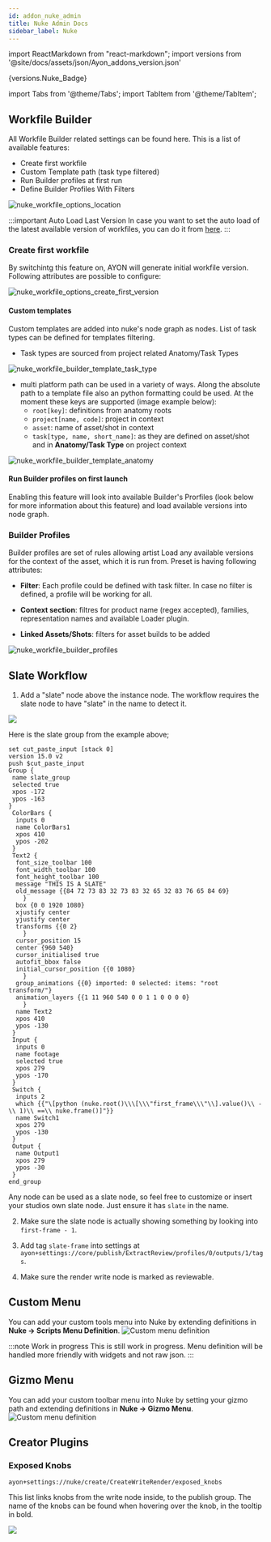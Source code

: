 ```yaml
---
id: addon_nuke_admin
title: Nuke Admin Docs
sidebar_label: Nuke
---
```


import ReactMarkdown from "react-markdown";
import versions from '@site/docs/assets/json/Ayon_addons_version.json'

<ReactMarkdown>
{versions.Nuke_Badge}
</ReactMarkdown>

import Tabs from '@theme/Tabs';
import TabItem from '@theme/TabItem';

## Workfile Builder

All Workfile Builder related settings can be found here. This is a list of available features:
- Create first workfile
- Custom Template path (task type filtered)
- Run Builder profiles at first run
- Define Builder Profiles With Filters


![nuke_workfile_options_location](assets/nuke_workfile_builder_location.png)


:::important Auto Load Last Version
In case you want to set the auto load of the latest available version of workfiles, you can do it from [here](project_settings_core#open-last-workfile-at-launch).
:::

### Create first workfile

By switchintg this feature on, AYON will generate initial workfile version. Following attributes are possible to configure:


![nuke_workfile_options_create_first_version](assets/nuke_workfile_builder_create_first_workfile.png)


#### Custom templates
Custom templates are added into nuke's node graph as nodes. List of task types can be defined for templates filtering.

- Task types are sourced from project related Anatomy/Task Types


![nuke_workfile_builder_template_task_type](assets/nuke_workfile_builder_template_task_type.png)


 - multi platform path can be used in a variety of ways. Along the absolute path to a template file also an python formatting could be used. At the moment these keys are supported (image example below):
   - `root[key]`: definitions from anatomy roots
   - `project[name, code]`: project in context
   - `asset`: name of asset/shot in context
   - `task[type, name, short_name]`: as they are defined on asset/shot and in **Anatomy/Task Type** on project context

![nuke_workfile_builder_template_anatomy](assets/nuke_workfile_builder_template_anatomy.png)

#### Run Builder profiles on first launch
Enabling this feature will look into available Builder's Prorfiles (look below for more information about this feature) and load available versions into node graph.

### Builder Profiles
Builder profiles are set of rules allowing artist Load any available versions for the context of the asset, which it is run from. Preset is having following attributes:

- **Filter**: Each profile could be defined with task filter. In case no filter is defined, a profile will be working for all.

- **Context section**: filtres for product name (regex accepted), families, representation names and available Loader plugin.

- **Linked Assets/Shots**: filters for asset builds to be added


![nuke_workfile_builder_profiles](assets/nuke_workfile_builder_profiles.png)

## Slate Workflow

1. Add a "slate" node above the instance node. The workflow requires the slate node to have "slate" in the name to detect it.

![](assets/nuke-admin_slate_graph.png)

Here is the slate group from the example above;

```
set cut_paste_input [stack 0]
version 15.0 v2
push $cut_paste_input
Group {
 name slate_group
 selected true
 xpos -172
 ypos -163
}
 ColorBars {
  inputs 0
  name ColorBars1
  xpos 410
  ypos -202
 }
 Text2 {
  font_size_toolbar 100
  font_width_toolbar 100
  font_height_toolbar 100
  message "THIS IS A SLATE"
  old_message {{84 72 73 83 32 73 83 32 65 32 83 76 65 84 69}
    }
  box {0 0 1920 1080}
  xjustify center
  yjustify center
  transforms {{0 2}
    }
  cursor_position 15
  center {960 540}
  cursor_initialised true
  autofit_bbox false
  initial_cursor_position {{0 1080}
    }
  group_animations {{0} imported: 0 selected: items: "root transform/"}
  animation_layers {{1 11 960 540 0 0 1 1 0 0 0 0}
    }
  name Text2
  xpos 410
  ypos -130
 }
 Input {
  inputs 0
  name footage
  selected true
  xpos 279
  ypos -170
 }
 Switch {
  inputs 2
  which {{"\[python (nuke.root()\\\[\\\"first_frame\\\"\\].value()\\ -\\ 1)\\ ==\\ nuke.frame()]"}}
  name Switch1
  xpos 279
  ypos -130
 }
 Output {
  name Output1
  xpos 279
  ypos -30
 }
end_group
```

Any node can be used as a slate node, so feel free to customize or insert your studios own slate node. Just ensure it has `slate` in the name.

2. Make sure the slate node is actually showing something by looking into `first-frame - 1`.

3. Add tag `slate-frame` into settings at `ayon+settings://core/publish/ExtractReview/profiles/0/outputs/1/tags`.

4. Make sure the render write node is marked as reviewable.

## Custom Menu
You can add your custom tools menu into Nuke by extending definitions in **Nuke -> Scripts Menu Definition**.
![Custom menu definition](assets/nuke-admin_scriptsmenu.png)

:::note Work in progress
This is still work in progress. Menu definition will be handled more friendly with widgets and not
raw json.
:::

## Gizmo Menu
You can add your custom toolbar menu into Nuke by setting your gizmo path and extending definitions in **Nuke -> Gizmo Menu**.
![Custom menu definition](assets/nuke-admin_gizmomenu.png)

## Creator Plugins

### Exposed Knobs
`ayon+settings://nuke/create/CreateWriteRender/exposed_knobs`

This list links knobs from the write node inside, to the publish group. The name of the knobs can be found when hovering over the knob, in the tooltip in bold.

![](assets/nuke-knob_name.png)
